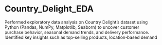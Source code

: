 # Country_Delight_EDA
Performed exploratory data analysis on Country Delight’s dataset using Python (Pandas, NumPy, Matplotlib, Seaborn) to uncover customer purchase behavior, seasonal demand trends, and delivery performance. Identified key insights such as top-selling products, location-based demand

